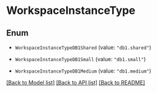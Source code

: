 # WorkspaceInstanceType

## Enum


* `WorkspaceInstanceTypeDB1Shared` (value: `"db1.shared"`)

* `WorkspaceInstanceTypeDB1Small` (value: `"db1.small"`)

* `WorkspaceInstanceTypeDB1Medium` (value: `"db1.medium"`)


[[Back to Model list]](../README.md#documentation-for-models) [[Back to API list]](../README.md#documentation-for-api-endpoints) [[Back to README]](../README.md)


